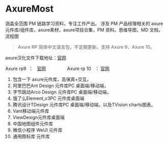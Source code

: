 # AxureMost
涵盖全范围 PM 链路学习资料，专注工作产出。 涉及 PM 产品经理相关的 axure 元件库/组件库，axure素材，axure项目合集，PM 资料。思维导图，MD 文档，流程图

> Axure RP 简体中文语言包，不定期更新。支持 Axure 9、Axure 10。

axure汉化文件下载地址：[官网](https://github.com/pluwen/axure-cn/archive/master.zip "https://github.com/pluwen/axure-cn/archive/master.zip")

Axure rp9  ：   [官网](https://www.axure.com/release-history/rp9 "https://www.axure.com/release-history/rp9")                 Axure rp 10   ： [官网](https://www.axure.com/downloadthanks "https://www.axure.com/downloadthanks")

1. 包含一下 axure元件库，高保真+交互。
2. 阿里巴巴Ant Design 元件库PC 桌面端/移动端，
3. 字节跳动Arco Design 元件库PC 桌面端/移动端，
4. 饿了么Element\_v3PC 元件库桌面端
5. 腾讯设计TDesign 元件库PC 桌面端/移动端，以及TVision charts图表。
6. Vant移动端元件库
7. ViewDesign元件库桌面端
8. 中国地图组件元件库
9. 微信小程序 WeUI 元件库
10. 通用图标库 元件库
